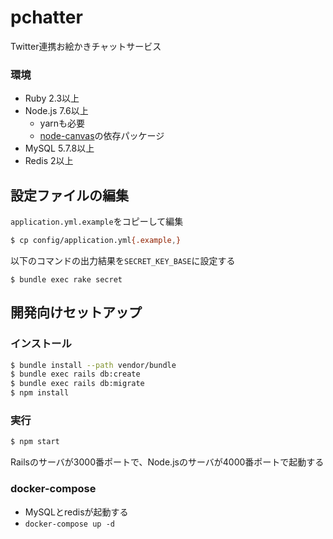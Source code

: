 pchatter
===

Twitter連携お絵かきチャットサービス

### 環境
* Ruby 2.3以上
* Node.js 7.6以上
  * yarnも必要
  * [node-canvas](https://github.com/Automattic/node-canvas)の依存パッケージ
* MySQL 5.7.8以上
* Redis 2以上

## 設定ファイルの編集
`application.yml.example`をコピーして編集

```bash
$ cp config/application.yml{.example,}
```

以下のコマンドの出力結果を`SECRET_KEY_BASE`に設定する

```
$ bundle exec rake secret
```

## 開発向けセットアップ
### インストール
```bash
$ bundle install --path vendor/bundle
$ bundle exec rails db:create
$ bundle exec rails db:migrate
$ npm install
```

### 実行

```bash
$ npm start
```

Railsのサーバが3000番ポートで、Node.jsのサーバが4000番ポートで起動する

### docker-compose
* MySQLとredisが起動する
* `docker-compose up -d`
